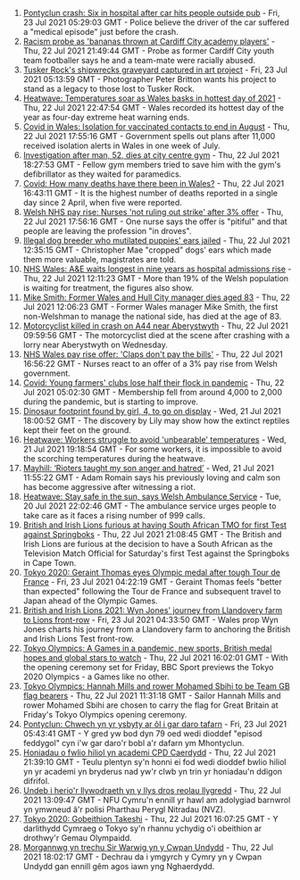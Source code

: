 1. [Pontyclun crash: Six in hospital after car hits people outside pub](https://www.bbc.co.uk/news/uk-wales-57934076) - Fri, 23 Jul 2021 05:29:03 GMT - Police believe the driver of the car suffered a "medical episode" just before the crash.
2. [Racism probe as 'bananas thrown at Cardiff City academy players'](https://www.bbc.co.uk/news/uk-wales-57934499) - Thu, 22 Jul 2021 21:49:44 GMT - Probe as former Cardiff City youth team footballer says he and a team-mate were racially abused.
3. [Tusker Rock's shipwrecks graveyard captured in art project](https://www.bbc.co.uk/news/uk-wales-57918489) - Fri, 23 Jul 2021 05:13:59 GMT - Photographer Peter Britton wants his project to stand as a legacy to those lost to Tusker Rock.
4. [Heatwave: Temperatures soar as Wales basks in hottest day of 2021](https://www.bbc.co.uk/news/uk-wales-57934070) - Thu, 22 Jul 2021 22:47:54 GMT - Wales recorded its hottest day of the year as four-day extreme heat warning ends.
5. [Covid in Wales: Isolation for vaccinated contacts to end in August](https://www.bbc.co.uk/news/uk-wales-politics-57929324) - Thu, 22 Jul 2021 17:55:16 GMT - Government spells out plans after 11,000 received isolation alerts in Wales in one week of July.
6. [Investigation after man, 52, dies at city centre gym](https://www.bbc.co.uk/news/uk-wales-57934069) - Thu, 22 Jul 2021 18:27:53 GMT - Fellow gym members tried to save him with the gym's defibrillator as they waited for paramedics.
7. [Covid: How many deaths have there been in Wales?](https://www.bbc.co.uk/news/uk-wales-57935150) - Thu, 22 Jul 2021 16:43:11 GMT - It is the highest number of deaths reported in a single day since 2 April, when five were reported.
8. [Welsh NHS pay rise: Nurses 'not ruling out strike' after 3% offer](https://www.bbc.co.uk/news/uk-wales-57929185) - Thu, 22 Jul 2021 17:56:16 GMT - One nurse says the offer is "pitiful" and that people are leaving the profession "in droves".
9. [Illegal dog breeder who mutilated puppies' ears jailed](https://www.bbc.co.uk/news/uk-wales-57917953) - Thu, 22 Jul 2021 12:35:15 GMT - Christopher Mae "cropped" dogs' ears which made them more valuable, magistrates are told.
10. [NHS Wales: A&E waits longest in nine years as hospital admissions rise](https://www.bbc.co.uk/news/uk-wales-57915989) - Thu, 22 Jul 2021 12:11:23 GMT - More than 19% of the Welsh population is waiting for treatment, the figures also show.
11. [Mike Smith: Former Wales and Hull City manager dies aged 83](https://www.bbc.co.uk/sport/football/57931380) - Thu, 22 Jul 2021 12:06:23 GMT - Former Wales manager Mike Smith, the first non-Welshman to manage the national side, has died at the age of 83.
12. [Motorcyclist killed in crash on A44 near Aberystwyth](https://www.bbc.co.uk/news/uk-wales-57925835) - Thu, 22 Jul 2021 09:59:56 GMT - The motorcyclist died at the scene after crashing with a lorry near Aberystwyth on Wednesday.
13. [NHS Wales pay rise offer: 'Claps don't pay the bills'](https://www.bbc.co.uk/news/uk-wales-57932294) - Thu, 22 Jul 2021 16:56:22 GMT - Nurses react to an offer of a 3% pay rise from Welsh government.
14. [Covid: Young farmers' clubs lose half their flock in pandemic](https://www.bbc.co.uk/news/uk-wales-57923766) - Thu, 22 Jul 2021 05:02:30 GMT - Membership fell from around 4,000 to 2,000 during the pandemic, but is starting to improve.
15. [Dinosaur footprint found by girl, 4, to go on display](https://www.bbc.co.uk/news/uk-wales-57921987) - Wed, 21 Jul 2021 18:00:52 GMT - The discovery by Lily may show how the extinct reptiles kept their feet on the ground.
16. [Heatwave: Workers struggle to avoid 'unbearable' temperatures](https://www.bbc.co.uk/news/uk-wales-57923094) - Wed, 21 Jul 2021 19:18:54 GMT - For some workers, it is impossible to avoid the scorching temperatures during the heatwave.
17. [Mayhill: ‘Rioters taught my son anger and hatred’](https://www.bbc.co.uk/news/uk-wales-57907596) - Wed, 21 Jul 2021 11:55:22 GMT - Adam Romain says his previously loving and calm son has become aggressive after witnessing a riot.
18. [Heatwave: Stay safe in the sun, says Welsh Ambulance Service](https://www.bbc.co.uk/news/uk-wales-57910591) - Tue, 20 Jul 2021 22:02:46 GMT - The ambulance service urges people to take care as it faces a rising number of 999 calls.
19. [British and Irish Lions furious at having South African TMO for first Test against Springboks](https://www.bbc.co.uk/sport/rugby-union/57937313) - Thu, 22 Jul 2021 21:08:45 GMT - The British and Irish Lions are furious at the decision to have a South African as the Television Match Official for Saturday's first Test against the Springboks in Cape Town.
20. [Tokyo 2020: Geraint Thomas eyes Olympic medal after tough Tour de France](https://www.bbc.co.uk/sport/olympics/57931387) - Fri, 23 Jul 2021 04:22:19 GMT - Geraint Thomas feels "better than expected" following the Tour de France and subsequent travel to Japan ahead of the Olympic Games.
21. [British and Irish Lions 2021: Wyn Jones' journey from Llandovery farm to Lions front-row](https://www.bbc.co.uk/sport/rugby-union/57925554) - Fri, 23 Jul 2021 04:33:50 GMT - Wales prop Wyn Jones charts his journey from a Llandovery farm to anchoring the British and Irish Lions Test front-row.
22. [Tokyo Olympics: A Games in a pandemic, new sports, British medal hopes and global stars to watch](https://www.bbc.co.uk/sport/olympics/57865245) - Thu, 22 Jul 2021 16:02:01 GMT - With the opening ceremony set for Friday, BBC Sport previews the Tokyo 2020 Olympics - a Games like no other.
23. [Tokyo Olympics: Hannah Mills and rower Mohamed Sbihi to be Team GB flag bearers](https://www.bbc.co.uk/sport/olympics/57925326) - Thu, 22 Jul 2021 11:31:18 GMT - Sailor Hannah Mills and rower Mohamed Sbihi are chosen to carry the flag for Great Britain at Friday's Tokyo Olympics opening ceremony.
24. [Pontyclun: Chwech yn yr ysbyty ar ôl i gar daro tafarn](https://www.bbc.co.uk/newyddion/57906843) - Fri, 23 Jul 2021 05:43:41 GMT - Y gred yw bod dyn 79 oed wedi dioddef "episod feddygol" cyn i'w gar daro'r bobl a'r dafarn ym Mhontyclun.
25. [Honiadau o fwlio hiliol yn academi CPD Caerdydd](https://www.bbc.co.uk/newyddion/57905021) - Thu, 22 Jul 2021 21:39:10 GMT - Teulu plentyn sy'n honni ei fod wedi dioddef bwlio hiliol yn yr academi yn bryderus nad yw'r clwb yn trin yr honiadau'n ddigon difrifol.
26. [Undeb i herio'r llywodraeth yn y llys dros reolau llygredd](https://www.bbc.co.uk/newyddion/57931792) - Thu, 22 Jul 2021 13:09:47 GMT - NFU Cymru'n ennill yr hawl am adolygiad barnwrol yn ymwneud â'r polisi Pharthau Perygl Nitradau (NVZ).
27. [Tokyo 2020: Gobeithion Takeshi](https://www.bbc.co.uk/newyddion/57935053) - Thu, 22 Jul 2021 16:07:25 GMT - Y darlithydd Cymraeg o Tokyo sy'n rhannu ychydig o'i obeithion ar drothwy'r Gemau Olympaidd.
28. [Morgannwg yn trechu Sir Warwig yn y Cwpan Undydd](https://www.bbc.co.uk/newyddion/57936623) - Thu, 22 Jul 2021 18:02:17 GMT - Dechrau da i ymgyrch y Cymry yn y Cwpan Undydd gan ennill gêm agos iawn yng Nghaerdydd.

